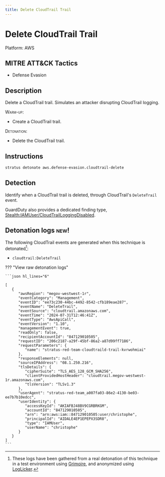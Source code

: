 ```yaml
---
title: Delete CloudTrail Trail
---
```


# Delete CloudTrail Trail




Platform: AWS

## MITRE ATT&CK Tactics


- Defense Evasion

## Description


Delete a CloudTrail trail. Simulates an attacker disrupting CloudTrail logging.

<span style="font-variant: small-caps;">Warm-up</span>: 

- Create a CloudTrail trail.

<span style="font-variant: small-caps;">Detonation</span>: 

- Delete the CloudTrail trail.


## Instructions

```bash title="Detonate with Stratus Red Team"
stratus detonate aws.defense-evasion.cloudtrail-delete
```
## Detection


Identify when a CloudTrail trail is deleted, through CloudTrail's <code>DeleteTrail</code> event.

GuardDuty also provides a dedicated finding type, [Stealth:IAMUser/CloudTrailLoggingDisabled](https://docs.aws.amazon.com/guardduty/latest/ug/guardduty_finding-types-iam.html#stealth-iam-cloudtrailloggingdisabled).



## Detonation logs <span class="smallcaps w3-badge w3-light-green w3-round w3-text-sand">new!</span>

The following CloudTrail events are generated when this technique is detonated[^1]:


- `cloudtrail:DeleteTrail`


??? "View raw detonation logs"

    ```json hl_lines="6"

    [
	   {
	      "awsRegion": "megov-westwest-1r",
	      "eventCategory": "Management",
	      "eventID": "ee73c230-44bc-4492-8542-cfb189eae287",
	      "eventName": "DeleteTrail",
	      "eventSource": "cloudtrail.amazonaws.com",
	      "eventTime": "2024-07-31T12:46:41Z",
	      "eventType": "AwsApiCall",
	      "eventVersion": "1.10",
	      "managementEvent": true,
	      "readOnly": false,
	      "recipientAccountId": "847129010505",
	      "requestID": "206c2187-a29f-45bf-86a2-a87d99ff7186",
	      "requestParameters": {
	         "name": "stratus-red-team-cloudtraild-trail-kvrwohmiai"
	      },
	      "responseElements": null,
	      "sourceIPAddress": "08.1.250.216",
	      "tlsDetails": {
	         "cipherSuite": "TLS_AES_128_GCM_SHA256",
	         "clientProvidedHostHeader": "cloudtrail.megov-westwest-1r.amazonaws.com",
	         "tlsVersion": "TLSv1.3"
	      },
	      "userAgent": "stratus-red-team_a007fa03-86e2-4130-be03-ee7b7b10edcc",
	      "userIdentity": {
	         "accessKeyId": "AKIAFBJ48BV9CGRBRKGM",
	         "accountId": "847129010505",
	         "arn": "arn:aws:iam::847129010505:user/christophe",
	         "principalId": "AIDALE4EP1EPEPX3SDR8",
	         "type": "IAMUser",
	         "userName": "christophe"
	      }
	   }
	]
    ```

[^1]: These logs have been gathered from a real detonation of this technique in a test environment using [Grimoire](https://github.com/DataDog/grimoire), and anonymized using [LogLicker](https://github.com/Permiso-io-tools/LogLicker).

